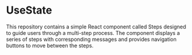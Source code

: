 # UseState
This repository contains a simple React component called Steps designed to guide users through a multi-step process. The component displays a series of steps with corresponding messages and provides navigation buttons to move between the steps.
